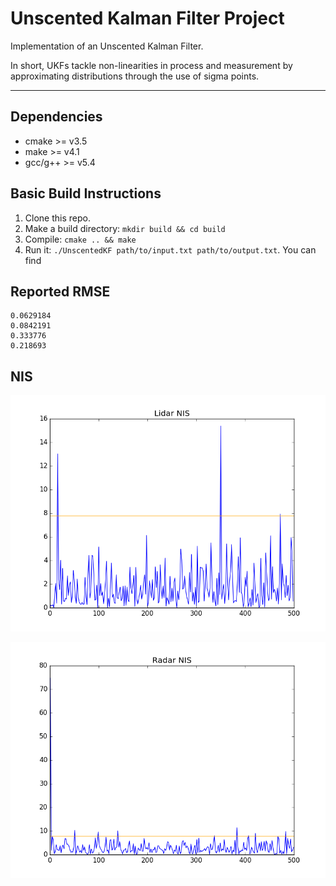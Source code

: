 # Unscented Kalman Filter Project
Implementation of an Unscented Kalman Filter. 

In short, UKFs tackle non-linearities in process and measurement by approximating distributions through the use of sigma points.


---

## Dependencies

* cmake >= v3.5
* make >= v4.1
* gcc/g++ >= v5.4

## Basic Build Instructions

1. Clone this repo.
2. Make a build directory: `mkdir build && cd build`
3. Compile: `cmake .. && make`
4. Run it: `./UnscentedKF path/to/input.txt path/to/output.txt`. You can find


## Reported RMSE 

    0.0629184
    0.0842191
    0.333776
    0.218693

## NIS

![Lidar](img/lidar_nis.png)

![Ridar](img/radar_nis.png)
 
 
